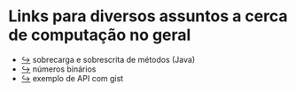 # Links para diversos assuntos a cerca de computação no geral

- [:arrow_right_hook:](https://cursos.alura.com.br/forum/topico-sobrescrita-e-sobrecarga-de-metodos-qual-a-diferenca-e-para-o-que-servem-73090?gclid=Cj0KCQiA09eQBhCxARIsAAYRiynIq7UeY4DwiXfCuHJWkadxvlNoErKOb1zhSmrT9BZvK20PpIjB0B4aAtf_EALw_wcB) sobrecarga e sobrescrita de métodos (Java)
- [:arrow_right_hook:](https://www.tabnews.com.br/oryan/explicacao-do-que-e-aqueles-montes-de-0-e-1-em-binarios) números binários
- [:arrow_right_hook:](https://gist.githubusercontent.com/borjamrd/194faf539692a0b657b555dc7f26dec4/raw/2f1e1a318111391c5f8add9951cb461edf58245a/idealista.json) exemplo de API com gist

